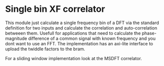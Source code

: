 # Single bin XF correlator

This module just calculate a single frequency bin of a DFT via the standard definition for two inputs and calculate the correlation and auto-correlation betweeen them.
Usefull for applications that need to calculate the phase-magnitude difference of a common signal with known frequency and you dont want to use an FFT.
The implementation has an axi-lite interface to upload the twiddle factors to the bram.

For a sliding window implementation look at the MSDFT correlator.
